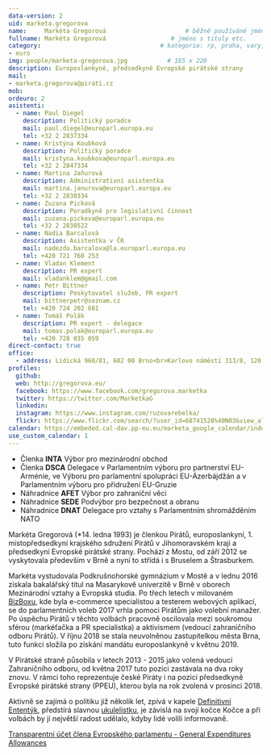 ```yaml
---
data-version: 2
uid: marketa.gregorova
name:     Markéta Gregorová                      # běžně používáné jméno
fullname: Markéta Gregorová                  # jméno s tituly etc.
category:                                 # kategorie: rp, praha, vary, hradec, jmk, senat
- euro
img: people/marketa-gregorova.jpg           # 165 x 220
description: Europoslankyně, předsedkyně Evropské pirátské strany
mail:
- marketa.gregorova@pirati.cz
mob: 
ordeuro: 2
asistenti:
  - name: Paul Diegel	
    description: Politický poradce
    mail: paul.diegel@europarl.europa.eu
    tel: +32 2 2837334
  - name: Kristýna Koubková	
    description: Politický poradce
    mail: kristyna.koubkova@europarl.europa.eu
    tel: +32 2 2847334
  - name: Martina Jaňurová	
    description: Administrativní asistentka
    mail: martina.janurova@europarl.europa.eu
    tel: +32 2 2838334
  - name: Zuzana Picková	
    description: Poradkyně pro legislativní činnost
    mail: zuzana.pickova@europarl.europa.eu
    tel: +32 2 2838522
  - name: Nadia Barcalová	
    description: Asistentka v ČR
    mail: nadezda.barcalova@la.europarl.europa.eu
    tel: +420 721 760 253
  - name: Vladan Klement	
    description: PR expert
    mail: vladanklem@gmail.com
  - name: Petr Bittner	
    description: Poskytovatel služeb, PR expert
    mail: bittnerpetr@seznam.cz
    tel: +420 724 202 681
  - name: Tomáš Polák
    description: PR expert - delegace
    mail: tomas.polak@europarl.europa.eu
    tel: +420 728 035 059 
direct-contact: true
office: 
  - address: Lidická 960/81, 602 00 Brno<br>Karlovo náměstí 313/8, 120 00 Praha 2
profiles:
  github:
  web: http://gregorova.eu/
  facebook: https://www.facebook.com/gregorova.marketka
  twitter: https://twitter.com/MarketkaG 
  linkedin:
  instagram: https://www.instagram.com/ruzovarebelka/
  flickr: https://www.flickr.com/search/?user_id=68741528%40N03&view_all=1&text=mark%C3%A9ta%20gregorov%C3%A1
calendar: https://embeded.cal-dav.pp-eu.eu/marketa_google_calendar/index.html
use_custom_calendar: 1 
---
```


* Členka **INTA**  Výbor pro mezinárodní obchod  
* Členka **DSCA**  Delegace v Parlamentním výboru pro partnerství EU-Arménie, ve Výboru pro parlamentní spolupráci EU-Ázerbájdžán a v Parlamentním výboru pro přidružení EU-Gruzie  
* Náhradnice **AFET**  Výbor pro zahraniční věci  
* Náhradnice **SEDE**  Podvýbor pro bezpečnost a obranu  
* Náhradnice **DNAT**  Delegace pro vztahy s Parlamentním shromážděním NATO  

Markéta Gregorová (*14. ledna 1993) je členkou Pirátů, europoslankyní, 1. místopředsedkyní krajského sdružení Pirátů v Jihomoravském kraji a předsedkyní Evropské pirátské strany. Pochází z Mostu, od září 2012 se vyskytovala především v Brně a nyní to střídá i s Bruselem a Štrasburkem.

Markéta vystudovala Podkrušnohorské gymnázium v Mostě a v lednu 2016 získala bakalářský titul na Masarykově univerzitě v Brně v oborech Mezinárodní vztahy a Evropská studia. Po třech letech v milovaném [BizBoxu](http://www.bizbox.cz/), kde byla e-commerce specialistou a testerem webových aplikací, se do parlamentních voleb 2017 vrhla pomoci Pirátům jako volební manažer. Po úspěchu Pirátů v těchto volbách pracovně oscilovala mezi soukromou sférou (markéťačka a PR specialistka) a aktivismem (vedoucí zahraničního odboru Pirátů). V říjnu 2018 se stala neuvolněnou zastupitelkou města Brna, tuto funkci složila po získání mandátu europoslankyně v květnu 2019.

V Pirátské straně působila v letech 2013 - 2015 jako volená vedoucí Zahraničního odboru, od května 2017 tuto pozici zastávala na dva roky znovu. V rámci toho reprezentuje české Piráty i na pozici předsedkyně Evropské pirátské strany (PPEU), kterou byla na rok zvolená v prosinci 2018.

Aktivně se zajímá o politiku již několik let, zpívá v kapele [Definitivní Ententýk](http://www.ententyk.cz/), předstírá slavnou [ukulelistku](https://www.youtube.com/channel/UC9sCCCSH8NRsimvToKNZ-aw), je závislá na svojí kočce Kočce a při volbách by jí největší radost udělalo, kdyby lidé volili informovaně.


[Transparentní účet člena Evropského parlamentu - General Expenditures Allowances](https://ib.fio.cz/ib/transparent?a=2301637274)
